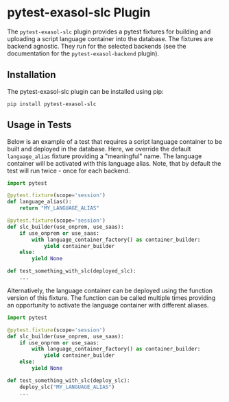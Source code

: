 # pytest-exasol-slc Plugin

The `pytest-exasol-slc` plugin provides a pytest fixtures for building and uploading a script language container
into the database. The fixtures are backend agnostic. They run for the selected backends
(see the documentation for the `pytest-exasol-backend` plugin).

## Installation

The pytest-exasol-slc plugin can be installed using pip:

```shell
pip install pytest-exasol-slc
```

## Usage in Tests

Below is an example of a test that requires a script language container to be built and deployed in the database.
Here, we override the default `language_alias` fixture providing a "meaningful" name. The language container will be
activated with this language alias. Note, that by default the test will run twice - once for each backend.

```python
import pytest

@pytest.fixture(scope='session')
def language_alias():
    return "MY_LANGUAGE_ALIAS"

@pytest.fixture(scope='session')
def slc_builder(use_onprem, use_saas):
    if use_onprem or use_saas:
        with language_container_factory() as container_builder:
            yield container_builder
    else:
        yield None

def test_something_with_slc(deployed_slc):
    ...
```

Alternatively, the language container can be deployed using the function version of this fixture. The function
can be called multiple times providing an opportunity to activate the language container with different
aliases.

```python
import pytest

@pytest.fixture(scope='session')
def slc_builder(use_onprem, use_saas):
    if use_onprem or use_saas:
        with language_container_factory() as container_builder:
            yield container_builder
    else:
        yield None

def test_something_with_slc(deploy_slc):
    deploy_slc("MY_LANGUAGE_ALIAS")
    ...
```
